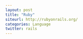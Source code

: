 ```yaml
---
layout: post
title: "Ruby"
siteurl: http://rubyonrails.org/
categories: Language
twitter: rails
---
```

